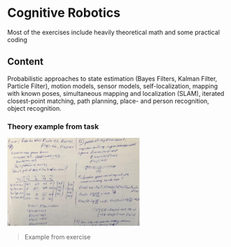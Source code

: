 # Cognitive Robotics


Most of the exercises include heavily theoretical math and some practical coding


## Content

Probabilistic approaches to state estimation (Bayes Filters, Kalman Filter, Particle Filter), motion models, sensor models, self-localization, mapping with known poses, simultaneous mapping and localization (SLAM), iterated closest-point matching, path planning, place- and person recognition, object recognition.


### Theory example from task

<img src="https://github.com/cuneyterem8/uni_bonn_background/blob/main/cognitive_robotics/image.png?raw=true" width="60%" height="60%">

> Example from exercise
